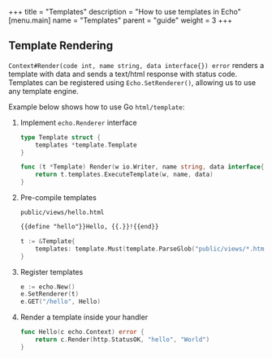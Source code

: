 +++
title = "Templates"
description = "How to use templates in Echo"
[menu.main]
  name = "Templates"
  parent = "guide"
  weight = 3
+++

## Template Rendering

`Context#Render(code int, name string, data interface{}) error` renders a template
with data and sends a text/html response with status code. Templates can be registered
using `Echo.SetRenderer()`, allowing us to use any template engine.

Example below shows how to use Go `html/template`:

1. Implement `echo.Renderer` interface

    ```go
    type Template struct {
        templates *template.Template
    }

    func (t *Template) Render(w io.Writer, name string, data interface{}, c echo.Context) error {
    	return t.templates.ExecuteTemplate(w, name, data)
    }
    ```

2. Pre-compile templates

    `public/views/hello.html`

    ```html
    {{define "hello"}}Hello, {{.}}!{{end}}
    ```

    ```go
    t := &Template{
        templates: template.Must(template.ParseGlob("public/views/*.html")),
    }
    ```

3. Register templates

    ```go
    e := echo.New()
    e.SetRenderer(t)
    e.GET("/hello", Hello)
    ```

4. Render a template inside your handler

    ```go
    func Hello(c echo.Context) error {
    	return c.Render(http.StatusOK, "hello", "World")
    }
    ```
